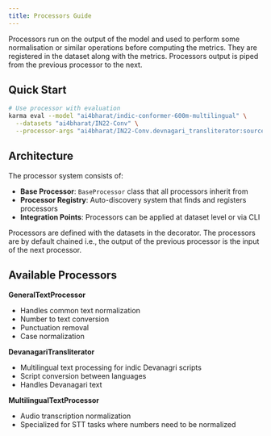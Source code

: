 ```yaml
---
title: Processors Guide
---
```

Processors run on the output of the model and used to perform some normalisation or similar operations before computing the metrics.
They are registered in the dataset along with the metrics.
Processors output is piped from the previous processor to the next.

## Quick Start

```bash
# Use processor with evaluation
karma eval --model "ai4bharat/indic-conformer-600m-multilingual" \
  --datasets "ai4bharat/IN22-Conv" \
  --processor-args "ai4bharat/IN22-Conv.devnagari_transliterator:source_script=en,target_script=hi"
```


## Architecture

The processor system consists of:

- **Base Processor**: `BaseProcessor` class that all processors inherit from
- **Processor Registry**: Auto-discovery system that finds and registers processors
- **Integration Points**: Processors can be applied at dataset level or via CLI

Processors are defined with the datasets in the decorator.
The processors are by default chained i.e., the output of the previous processor is the input of the next processor.

## Available Processors

**GeneralTextProcessor**

- Handles common text normalization
- Number to text conversion
- Punctuation removal
- Case normalization

**DevanagariTransliterator**

- Multilingual text processing for indic Devanagri scripts
- Script conversion between languages
- Handles Devanagari text

**MultilingualTextProcessor**

- Audio transcription normalization
- Specialized for STT tasks where numbers need to be normalized
